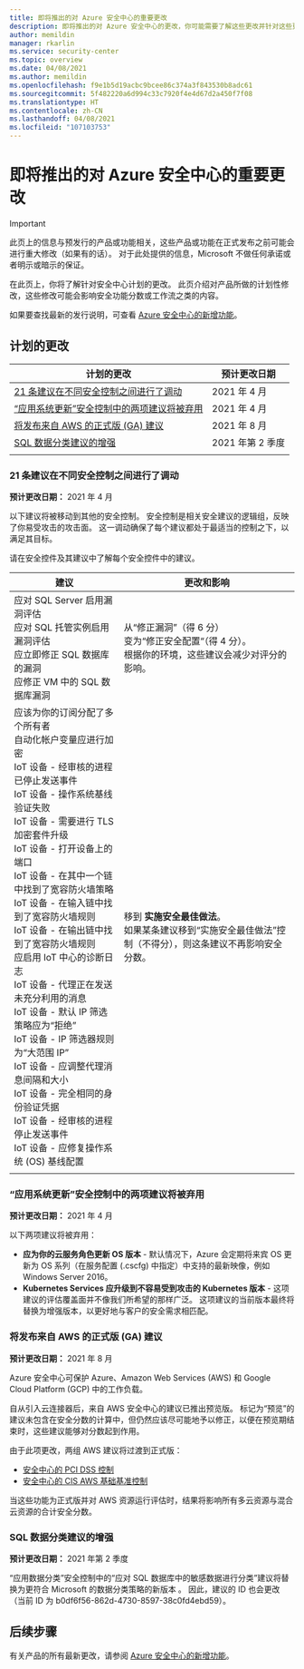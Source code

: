```yaml
---
title: 即将推出的对 Azure 安全中心的重要更改
description: 即将推出的对 Azure 安全中心的更改，你可能需要了解这些更改并针对这些更改做好计划
author: memildin
manager: rkarlin
ms.service: security-center
ms.topic: overview
ms.date: 04/08/2021
ms.author: memildin
ms.openlocfilehash: f9e1b5d19acbc9bcee86c374a3f843530b8adc61
ms.sourcegitcommit: 5f482220a6d994c33c7920f4e4d67d2a450f7f08
ms.translationtype: HT
ms.contentlocale: zh-CN
ms.lasthandoff: 04/08/2021
ms.locfileid: "107103753"
---
```

# <a name="important-upcoming-changes-to-azure-security-center"></a>即将推出的对 Azure 安全中心的重要更改

> [!IMPORTANT]
> 此页上的信息与预发行的产品或功能相关，这些产品或功能在正式发布之前可能会进行重大修改（如果有的话）。 对于此处提供的信息，Microsoft 不做任何承诺或者明示或暗示的保证。

在此页上，你将了解针对安全中心计划的更改。 此页介绍对产品所做的计划性修改，这些修改可能会影响安全功能分数或工作流之类的内容。

如果要查找最新的发行说明，可查看 [Azure 安全中心的新增功能](release-notes.md)。


## <a name="planned-changes"></a>计划的更改

| 计划的更改                                                                                                                                                        | 预计更改日期 |
|-----------------------------------------------------------------------------------------------------------------------------------------------------------------------|---------------------------|
| [21 条建议在不同安全控制之间进行了调动](#21-recommendations-moving-between-security-controls)                                                           | 2021 年 4 月                |
| [“应用系统更新”安全控制中的两项建议将被弃用](#two-recommendations-from-apply-system-updates-security-control-being-deprecated) | 2021 年 4 月                |
| [将发布来自 AWS 的正式版 (GA) 建议](#recommendations-from-aws-will-be-released-for-general-availability-ga)                     | 2021 年 8 月             |
| [SQL 数据分类建议的增强](#enhancements-to-sql-data-classification-recommendation)                                                     | 2021 年第 2 季度                   |
|                                                                                                                                                                       |                           |


### <a name="21-recommendations-moving-between-security-controls"></a>21 条建议在不同安全控制之间进行了调动 

**预计更改日期：** 2021 年 4 月

以下建议将被移动到其他的安全控制。 安全控制是相关安全建议的逻辑组，反映了你易受攻击的攻击面。 这一调动确保了每个建议都处于最适当的控制之下，以满足其目标。 

请在安全控件及其建议中了解每个安全控件中的建议。

|建议 |更改和影响  |
|---------|---------|
|应对 SQL Server 启用漏洞评估<br>应对 SQL 托管实例启用漏洞评估<br>应立即修正 SQL 数据库的漏洞<br>应修正 VM 中的 SQL 数据库漏洞     |从“修正漏洞”（得 6 分）<br>变为“修正安全配置“（得 4 分）。<br>根据你的环境，这些建议会减少对评分的影响。|
|应该为你的订阅分配了多个所有者<br>自动化帐户变量应进行加密<br> IoT 设备 - 经审核的进程已停止发送事件<br> IoT 设备 - 操作系统基线验证失败<br> IoT 设备 - 需要进行 TLS 加密套件升级<br> IoT 设备 - 打开设备上的端口<br> IoT 设备 - 在其中一个链中找到了宽容防火墙策略<br> IoT 设备 - 在输入链中找到了宽容防火墙规则<br> IoT 设备 - 在输出链中找到了宽容防火墙规则<br>应启用 IoT 中心的诊断日志<br> IoT 设备 - 代理正在发送未充分利用的消息<br>IoT 设备 - 默认 IP 筛选策略应为“拒绝”<br>IoT 设备 - IP 筛选器规则为“大范围 IP”<br>IoT 设备 - 应调整代理消息间隔和大小<br>IoT 设备 - 完全相同的身份验证凭据<br>IoT 设备 - 经审核的进程停止发送事件<br>IoT 设备 - 应修复操作系统 (OS) 基线配置|移到 **实施安全最佳做法**。<br>如果某条建议移到“实施安全最佳做法”控制（不得分），则这条建议不再影响安全分数。|
|||


### <a name="two-recommendations-from-apply-system-updates-security-control-being-deprecated"></a>“应用系统更新”安全控制中的两项建议将被弃用

**预计更改日期：** 2021 年 4 月

以下两项建议将被弃用：

- **应为你的云服务角色更新 OS 版本** - 默认情况下，Azure 会定期将来宾 OS 更新为 OS 系列（在服务配置 (.cscfg) 中指定）中支持的最新映像，例如 Windows Server 2016。
- **Kubernetes Services 应升级到不容易受到攻击的 Kubernetes 版本** - 这项建议的评估覆盖面并不像我们所希望的那样广泛。 这项建议的当前版本最终将替换为增强版本，以更好地与客户的安全需求相匹配。


### <a name="recommendations-from-aws-will-be-released-for-general-availability-ga"></a>将发布来自 AWS 的正式版 (GA) 建议

**预计更改日期：** 2021 年 8 月

Azure 安全中心可保护 Azure、Amazon Web Services (AWS) 和 Google Cloud Platform (GCP) 中的工作负载。

自从引入云连接器后，来自 AWS 安全中心的建议已推出预览版。 标记为“预览”的建议未包含在安全分数的计算中，但仍然应该尽可能地予以修正，以便在预览期结束时，这些建议能够对分数起到作用。

由于此项更改，两组 AWS 建议将过渡到正式版：

- [安全中心的 PCI DSS 控制](https://docs.aws.amazon.com/securityhub/latest/userguide/securityhub-pci-controls.html)
- [安全中心的 CIS AWS 基础基准控制](https://docs.aws.amazon.com/securityhub/latest/userguide/securityhub-cis-controls.html)

当这些功能为正式版并对 AWS 资源运行评估时，结果将影响所有多云资源与混合云资源的合计安全分数。



### <a name="enhancements-to-sql-data-classification-recommendation"></a>SQL 数据分类建议的增强

**预计更改日期：** 2021 年第 2 季度

“应用数据分类”安全控制中的“应对 SQL 数据库中的敏感数据进行分类”建议将替换为更符合 Microsoft 的数据分类策略的新版本 。 因此，建议的 ID 也会更改（当前 ID 为 b0df6f56-862d-4730-8597-38c0fd4ebd59）。



## <a name="next-steps"></a>后续步骤

有关产品的所有最新更改，请参阅 [Azure 安全中心的新增功能](release-notes.md)。